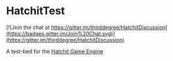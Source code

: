 # HatchitTest

[![Join the chat at https://gitter.im/thirddegree/HatchitDiscussion](https://badges.gitter.im/Join%20Chat.svg)](https://gitter.im/thirddegree/HatchitDiscussion)

A test-bed for the [Hatchit Game Engine](https://github.com/thirddegree/Hatchit)
